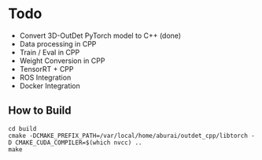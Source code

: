 # Todo
* Convert 3D-OutDet PyTorch model to C++ (done)
* Data processing in CPP
* Train / Eval in CPP 
* Weight Conversion in CPP 
* TensorRT + CPP 
* ROS Integration 
* Docker Integration 


## How to Build 
``` 
cd build 
cmake -DCMAKE_PREFIX_PATH=/var/local/home/aburai/outdet_cpp/libtorch -D CMAKE_CUDA_COMPILER=$(which nvcc) ..
make

```